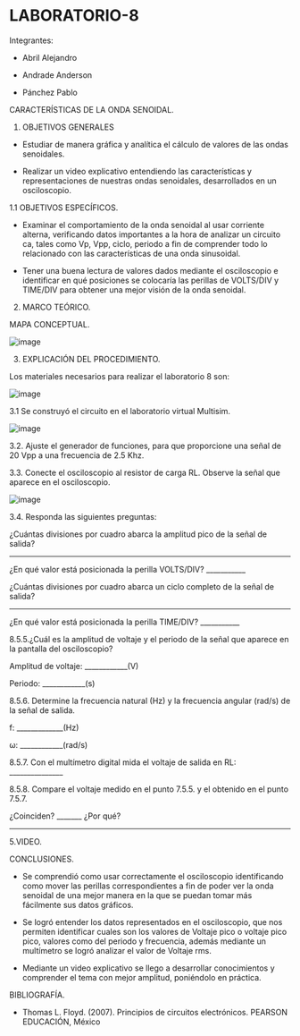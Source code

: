 # LABORATORIO-8

Integrantes:

- Abril Alejandro

- Andrade Anderson

- Pánchez Pablo

CARACTERÍSTICAS DE LA ONDA SENOIDAL.

1. OBJETIVOS GENERALES

- Estudiar de manera gráfica y analítica el cálculo de valores de las ondas senoidales.

- Realizar un video explicativo entendiendo las características y representaciones de nuestras ondas senoidales, desarrollados en un osciloscopio.

1.1 OBJETIVOS ESPECÍFICOS.

- Examinar el comportamiento de la onda senoidal al usar corriente alterna, verificando datos importantes a la hora de analizar un circuito ca, tales como Vp, Vpp, ciclo, periodo a fin de comprender todo lo relacionado con las características de una onda sinusoidal.

- Tener una buena lectura de valores dados mediante el osciloscopio e identificar en qué posiciones se colocaría las perillas de VOLTS/DIV y TIME/DIV para obtener una mejor visión de la onda senoidal.

2. MARCO TEÓRICO.

MAPA CONCEPTUAL.

![image](https://user-images.githubusercontent.com/117920423/219552793-7ffc8097-49ca-43f3-906a-b039fa853e6a.png)

3. EXPLICACIÓN DEL PROCEDIMIENTO.

Los materiales necesarios para realizar el laboratorio 8 son:

![image](https://user-images.githubusercontent.com/117920423/219552932-a0e88ad7-d9db-413a-b56f-c8eb3aa6b466.png)

3.1 Se construyó el circuito en el laboratorio virtual Multisim.

![image](https://user-images.githubusercontent.com/117920423/219553031-add18bc2-45ab-43e8-aa08-41eed5745d52.png)

3.2. Ajuste el generador de funciones, para que proporcione una señal de 20 Vpp a una frecuencia de 2.5 Khz.

3.3. Conecte el osciloscopio al resistor de carga RL. Observe la señal que aparece en el osciloscopio.

![image](https://user-images.githubusercontent.com/117920423/219555101-0ec4daac-699b-4f56-a430-3441a4ff5bd0.png)

3.4. Responda las siguientes preguntas:

¿Cuántas divisiones por cuadro abarca la amplitud pico de la señal de salida?
___________

¿En qué valor está posicionada la perilla VOLTS/DIV? ___________

¿Cuántas divisiones por cuadro abarca un ciclo completo de la señal de salida?
__________

¿En qué valor está posicionada la perilla TIME/DIV? ___________

8.5.5.¿Cuál es la amplitud de voltaje y el periodo de la señal que aparece en la pantalla
del osciloscopio?

Amplitud de voltaje: ____________(V)

Periodo: ____________(s)

8.5.6. Determine la frecuencia natural (Hz) y la frecuencia angular (rad/s) de la señal de
salida.

f: _____________(Hz)

ω: ____________(rad/s)

8.5.7. Con el multímetro digital mida el voltaje de salida en RL: _______________

8.5.8. Compare el voltaje medido en el punto 7.5.5. y el obtenido en el punto 7.5.7.

¿Coinciden? _______ ¿Por qué?

_______________________________________________

5.VIDEO.



CONCLUSIONES.

- Se comprendió como usar correctamente el osciloscopio identificando como mover las perillas correspondientes a fin de poder ver la onda senoidal de una mejor manera en la que se puedan tomar más fácilmente sus datos gráficos.

- Se logró entender los datos representados en el osciloscopio, que nos permiten identificar cuales son los valores de Voltaje pico o voltaje pico pico, valores como del periodo y frecuencia, además mediante un multímetro se logró analizar el valor de Voltaje rms.

- Mediante un video explicativo se llego a desarrollar conocimientos y comprender el tema con mejor amplitud, poniéndolo en práctica.

BIBLIOGRAFÍA.

- Thomas L. Floyd. (2007). Principios de circuitos electrónicos. PEARSON EDUCACIÓN, México











































